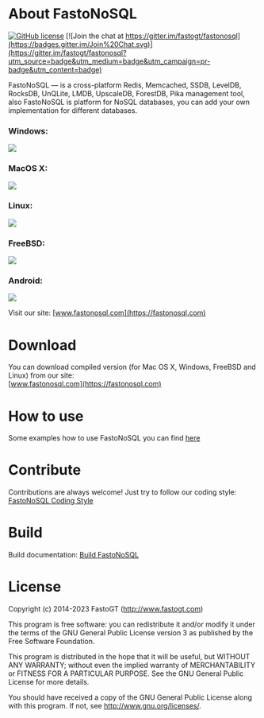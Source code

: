 About FastoNoSQL
===============
[![GitHub license](https://img.shields.io/badge/license-GPLv3-blue.svg)](https://raw.githubusercontent.com/fastogt/fastonosql/master/COPYRIGHT)
[![Join the chat at https://gitter.im/fastogt/fastonosql](https://badges.gitter.im/Join%20Chat.svg)](https://gitter.im/fastogt/fastonosql?utm_source=badge&utm_medium=badge&utm_campaign=pr-badge&utm_content=badge)

FastoNoSQL &mdash; is a cross-platform Redis, Memcached, SSDB, LevelDB, RocksDB, UnQLite, LMDB, UpscaleDB, ForestDB, Pika management tool, also FastoNoSQL is platform for NoSQL databases, you can add your own implementation for different databases. <br />

<h3>Windows:</h3>
<img src=https://fastonosql.com/images/common/windows/main_window_windows_more.png>
<h3>MacOS X:</h3>
<img src=https://fastonosql.com/images/common/macosx/main_window_mac.png>
<h3>Linux:</h3>
<img src=https://fastonosql.com/images/common/linux/main_window_linux.png>
<h3>FreeBSD:</h3>
<img src=https://fastonosql.com/images/common/freebsd/main_window_freebsd.png>
<h3>Android:</h3>
<img src=https://fastonosql.com/images/common/android/main_window_android.png>

Visit our site: [www.fastonosql.com](https://fastonosql.com)

Download
========

You can download compiled version (for Mac OS X, Windows, FreeBSD and Linux) from our site:<br />
[www.fastonosql.com](https://fastonosql.com)

How to use
==========
Some examples how to use FastoNoSQL you can find [here](https://github.com/fastogt/fastonosql/wiki/How-to-use)

Contribute
==========
Contributions are always welcome! Just try to follow our coding style: [FastoNoSQL Coding Style](https://github.com/fasto/fastonosql/wiki/Coding-Style)

Build
=====

Build documentation: [Build FastoNoSQL](https://github.com/fasto/fastonosql/wiki/Build)

License
=======

Copyright (c) 2014-2023 FastoGT (http://www.fastogt.com)

This program is free software: you can redistribute it and/or modify
it under the terms of the GNU General Public License version 3 as 
published by the Free Software Foundation.

This program is distributed in the hope that it will be useful,
but WITHOUT ANY WARRANTY; without even the implied warranty of
MERCHANTABILITY or FITNESS FOR A PARTICULAR PURPOSE.  See the
GNU General Public License for more details.

You should have received a copy of the GNU General Public License
along with this program. If not, see <http://www.gnu.org/licenses/>.
